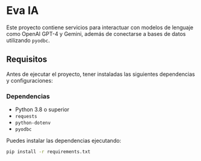# Eva IA

Este proyecto contiene servicios para interactuar con modelos de lenguaje como OpenAI GPT-4 y Gemini, además de conectarse a bases de datos utilizando `pyodbc`.

## Requisitos

Antes de ejecutar el proyecto, tener instaladas las siguientes dependencias y configuraciones:

### Dependencias

-   Python 3.8 o superior
-   `requests`
-   `python-dotenv`
-   `pyodbc`

Puedes instalar las dependencias ejecutando:

```bash
pip install -r requirements.txt


```
